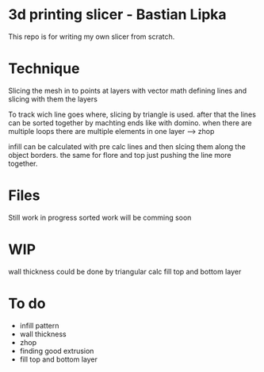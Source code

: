 # 3d printing slicer - Bastian Lipka
This repo is for writing my own slicer from scratch. 

# Technique
Slicing the mesh in to points at layers with vector math
defining lines and slicing with them the layers

To track wich line goes where, slicing by triangle is used. after that the lines can be sorted together by machting ends like with domino. 
when there are multiple loops there are multiple elements in one layer --> zhop 

infill can be calculated with pre calc lines and then slcing them along the object borders. the same for flore and top just pushing the line more together. 

# Files
Still work in progress sorted work will be comming soon 

# WIP
wall thickness could be done by triangular calc 
fill top and bottom layer 



# To do
- infill pattern
- wall thickness
- zhop
- finding good extrusion
- fill top and bottom layer
